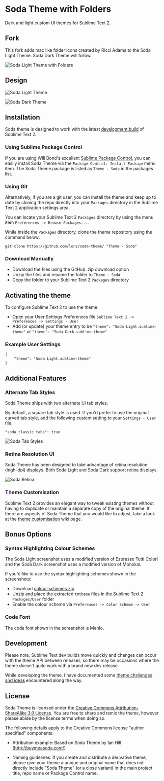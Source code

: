 # Soda Theme with Folders

Dark and light custom UI themes for Sublime Text 2.

## Fork

This fork adds mac like folder icons created by Ricci Adams to the Soda Light Theme.
Soda Dark Theme will follow.

![Soda Light Theme with Folders](http://lenz.github.com/images/screenshots/soda-2-light-theme-with-folders.png?v=4)

## Design

![Soda Light Theme](http://buymeasoda.github.com/soda-theme/images/screenshots/soda-2-light-theme.png?v=4)

![Soda Dark Theme](http://buymeasoda.github.com/soda-theme/images/screenshots/soda-2-dark-theme.png?v=2)

## Installation

Soda theme is designed to work with the latest [development build](http://www.sublimetext.com/dev) of Sublime Text 2.

### Using Sublime Package Control

If you are using Will Bond's excellent [Sublime Package Control](http://wbond.net/sublime_packages/package_control), you can easily install Soda Theme via the `Package Control: Install Package` menu item. The Soda Theme package is listed as `Theme - Soda` in the packages list.

### Using Git

Alternatively, if you are a git user, you can install the theme and keep up to date by cloning the repo directly into your `Packages` directory in the Sublime Text 2 application settings area.

You can locate your Sublime Text 2 `Packages` directory by using the menu item `Preferences -> Browse Packages...`.

While inside the `Packages` directory, clone the theme repository using the command below:

    git clone https://github.com/lenz/soda-theme/ "Theme - Soda"

### Download Manually

* Download the files using the GitHub .zip download option
* Unzip the files and rename the folder to `Theme - Soda`
* Copy the folder to your Sublime Text 2 `Packages` directory

## Activating the theme

To configure Sublime Text 2 to use the theme:

* Open your User Settings Preferences file `Sublime Text 2 -> Preferences -> Settings - User`
* Add (or update) your theme entry to be `"theme": "Soda Light.sublime-theme"` or `"theme": "Soda Dark.sublime-theme"`

### Example User Settings

    {
        "theme": "Soda Light.sublime-theme"
    }

## Additional Features

### Alternate Tab Styles

Soda Theme ships with two alternate UI tab styles.

By default, a square tab style is used. If you'd prefer to use the original curved tab style, add the following custom setting to your `Settings - User` file:

    "soda_classic_tabs": true

![Soda Tab Styles](http://buymeasoda.github.com/soda-theme/images/features/multiple-tab-styles.png)

### Retina Resolution UI

Soda Theme has been designed to take advantage of retina resolution (high-dpi) displays. Both Soda Light and Soda Dark support retina displays.

![Soda Retina](http://buymeasoda.github.com/soda-theme/images/features/soda-retina.png)

### Theme Customisation

Sublime Text 2 provides an elegant way to tweak existing themes without having to duplicate or maintain a separate copy of the original theme. If there are aspects of Soda Theme that you would like to adjust, take a look at the [theme customisation](https://github.com/buymeasoda/soda-theme/wiki/Theme-customisation) wiki page.

## Bonus Options

### Syntax Highlighting Colour Schemes

The Soda Light screenshot uses a modified version of Espresso Tutti Colori and the Soda Dark screenshot uses a modified version of Monokai.

If you'd like to use the syntax highlighting schemes shown in the screenshots:

* Download [colour-schemes.zip](http://buymeasoda.github.com/soda-theme/extras/colour-schemes.zip)
* Unzip and place the extracted `tmtheme` files in the Sublime Text 2 `Packages/User` folder
* Enable the colour scheme via `Preferences -> Color Scheme -> User`

### Code Font

The code font shown in the screenshot is Menlo.

## Development

Please note, Sublime Text dev builds move quickly and changes can occur with the theme API between releases, so there may be occasions where the theme doesn't quite work with a brand new dev release.

While developing the theme, I have documented some [theme challenges and ideas](https://github.com/buymeasoda/soda-theme/wiki/Theme-challenges-and-ideas) encountered along the way.

## License

Soda Theme is licensed under the [Creative Commons Attribution-ShareAlike 3.0 License](http://creativecommons.org/licenses/by-sa/3.0/). You are free to share and remix the theme, however please abide by the license terms when doing so.

The following details apply to the Creative Commons license "author specified" components:

* Attribution example: Based on Soda Theme by Ian Hill (http://buymeasoda.com/)

* Naming guidelines: If you create and distribute a derivative theme, please give your theme a unique and original name that does not directly include "Soda Theme" (or a close variant) in the main project title, repo name or Package Control name.
